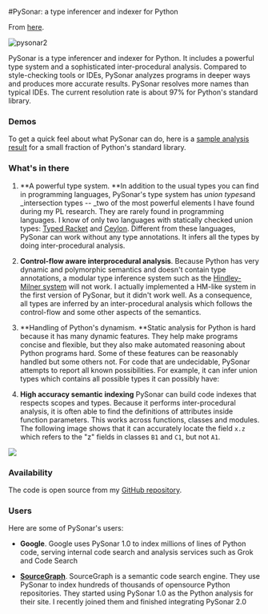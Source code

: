 #PySonar: a type inferencer and indexer for Python

From [here](https://yinwang1.substack.com/p/pysonar).

![](https://substackcdn.com/image/fetch/w_1456,c_limit,f_auto,q_auto:good,fl_lossy/https%3A%2F%2Fbucketeer-e05bbc84-baa3-437e-9518-adb32be77984.s3.amazonaws.com%2Fpublic%2Fimages%2F58e0a3ec-a43e-4659-a702-7aa11b80f3e9_500x384.gif "pysonar2")

PySonar is a type inferencer and indexer for Python. It includes a powerful type system and a sophisticated inter-procedural analysis. Compared to style-checking tools or IDEs, PySonar analyzes programs in deeper ways and produces more accurate results. PySonar resolves more names than typical IDEs. The current resolution rate is about 97% for Python's standard library.

### Demos

<span>To get a quick feel about what PySonar can do, here is a </span>[sample analysis result](http://www.yinwang.org/resources/demos/pysonar2/email/header.py.html)<span> for a small fraction of Python's standard library.</span>

### What's in there

1.  **A powerful type system. **<span>In addition to the usual types you can find in programming languages, PySonar's type system has </span>_union types_<span>and</span> _intersection types -- _<span>two of the most powerful elements I have found during my PL research. They are rarely found in programming languages. I know of only two languages with statically checked union types:</span> [Typed Racket](http://docs.racket-lang.org/ts-guide/beginning.html#%28part._.Datatypes_and_.Unions%29)<span> and </span>[Ceylon](http://ceylon-lang.org/documentation/1.0/tour/types)<span>. Different from these languages, PySonar can work without any type annotations. It infers all the types by doing inter-procedural analysis.</span>

2.  **Control-flow aware interprocedural analysis**<span>. Because Python has very dynamic and polymorphic semantics and doesn't contain type annotations, a modular type inference system such as the</span> [Hindley-Milner system](http://en.wikipedia.org/wiki/Hindley%E2%80%93Milner_type_system) <span>will not work. I actually implemented a HM-like system in the first version of PySonar, but it didn't work well. As a consequence, all types are inferred by an inter-procedural analysis which follows the control-flow and some other aspects of the semantics.</span>

3.  **Handling of Python's dynamism. **<span>Static analysis for Python is hard because it has many dynamic features. They help make programs concise and flexible, but they also make automated reasoning about Python programs hard. Some of these features can be reasonably handled but some others not. For code that are undecidable, PySonar attempts to report all known possibilities. For example, it can infer union types which contains all possible types it can possibly have:</span>

4.  **High accuracy semantic indexing** <span>PySonar can build code indexes that respects scopes and types. Because it performs inter-procedural analysis, it is often able to find the definitions of attributes inside function parameters. This works across functions, classes and modules. The following image shows that it can accurately locate the field</span> `x.z` <span>which refers to the "z" fields in classes</span> `B1` <span>and</span> `C1`<span>, but not</span> `A1`<span>.</span>

![](https://substackcdn.com/image/fetch/w_1456,c_limit,f_auto,q_auto:good,fl_progressive:steep/https%3A%2F%2Fbucketeer-e05bbc84-baa3-437e-9518-adb32be77984.s3.amazonaws.com%2Fpublic%2Fimages%2F26e33ba2-40d3-42b0-bb0c-7fdabcbcae5b_654x367.png)

### Availability

<span>The code is open source from my</span> [GitHub repository](https://github.com/yinwang0)<span>.</span>

### Users

Here are some of PySonar's users:

*   **Google**<span>. Google uses PySonar 1.0 to index millions of lines of Python code, serving internal code search and analysis services such as Grok and Code Search</span>

*   **[SourceGraph](http://www.sourcegraph.com)**<span>. SourceGraph is a semantic code search engine. They use PySonar to index hundreds of thousands of opensource Python repositories. They started using PySonar 1.0 as the Python analysis for their site. I recently joined them and finished integrating PySonar 2.0</span>
